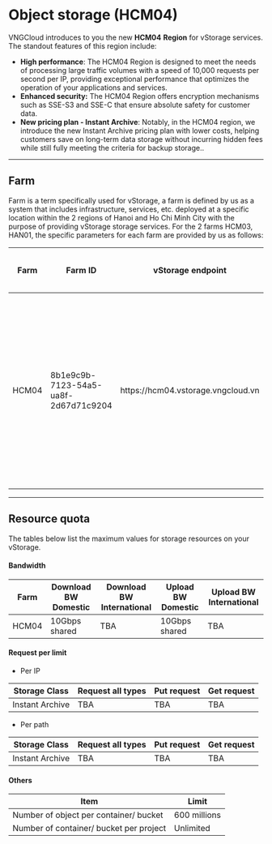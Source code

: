 # Object storage (HCM04)

VNGCloud introduces to you the new **HCM04** **Region** for vStorage services. The standout features of this region include:

* **High performance**: The HCM04 Region is designed to meet the needs of processing large traffic volumes with a speed of 10,000 requests per second per IP, providing exceptional performance that optimizes the operation of your applications and services.
* **Enhanced security:** The HCM04 Region offers encryption mechanisms such as SSE-S3 and SSE-C that ensure absolute safety for customer data.
* **New pricing plan - Instant Archive**: Notably, in the HCM04 region, we introduce the new Instant Archive pricing plan with lower costs, helping customers save on long-term data storage without incurring hidden fees while still fully meeting the criteria for backup storage..

***

## **Farm** <a href="#farm" id="farm"></a>

Farm is a term specifically used for vStorage, a farm is defined by us as a system that includes infrastructure, services, etc. deployed at a specific location within the 2 regions of Hanoi and Ho Chi Minh City with the purpose of providing vStorage storage services. For the 2 farms HCM03, HAN01, the specific parameters for each farm are provided by us as follows:

<table data-full-width="true"><thead><tr><th width="115">Farm</th><th width="255">Farm ID</th><th width="309">vStorage endpoint</th><th>Mục đích sử dụng</th></tr></thead><tbody><tr><td>HCM04</td><td>8b1e9c9b-7123-54a5-ua8f-2d67d71c9204</td><td>https://hcm04.vstorage.vngcloud.vn</td><td>Farm phục vụ đa mục đích với hiệu suất cao và được dùng chung cho dữ liệu lưu trữ tại Region Hồ Chí Minh.</td></tr></tbody></table>

***

## Resource quota <a href="#han-muc-tai-nguyen" id="han-muc-tai-nguyen"></a>

The tables below list the maximum values for storage resources on your vStorage.

#### Bandwidth <a href="#bandwidth" id="bandwidth"></a>

<table data-full-width="true"><thead><tr><th>Farm</th><th>Download BW Domestic</th><th>Download BW International</th><th>Upload BW Domestic</th><th>Upload BW International</th></tr></thead><tbody><tr><td>HCM04</td><td>10Gbps shared</td><td>TBA</td><td>10Gbps shared</td><td>TBA</td></tr></tbody></table>

#### Request per limit <a href="#request-per-limit" id="request-per-limit"></a>

* Per IP

<table data-full-width="true"><thead><tr><th>Storage Class</th><th>Request all types</th><th>Put request</th><th>Get request</th></tr></thead><tbody><tr><td>Instant Archive</td><td>TBA</td><td>TBA</td><td>TBA</td></tr></tbody></table>

* Per path

<table data-full-width="true"><thead><tr><th>Storage Class</th><th>Request all types</th><th>Put request</th><th>Get request</th></tr></thead><tbody><tr><td>Instant Archive</td><td>TBA</td><td>TBA</td><td>TBA</td></tr></tbody></table>

#### Others <a href="#cac-han-muc-khac" id="cac-han-muc-khac"></a>

<table data-full-width="true"><thead><tr><th>Item</th><th>Limit</th></tr></thead><tbody><tr><td>Number of object per container/ bucket</td><td>600 millions</td></tr><tr><td>Number of container/ bucket per project</td><td>Unlimited</td></tr></tbody></table>
